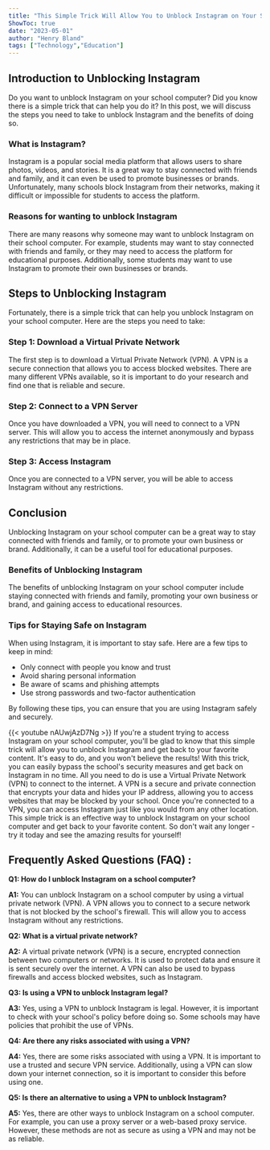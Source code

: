 ```yaml
---
title: "This Simple Trick Will Allow You to Unblock Instagram on Your School Computer - You Won't Believe What Happens Next!"
ShowToc: true 
date: "2023-05-01"
author: "Henry Bland" 
tags: ["Technology","Education"]
---
```

## Introduction to Unblocking Instagram

Do you want to unblock Instagram on your school computer? Did you know there is a simple trick that can help you do it? In this post, we will discuss the steps you need to take to unblock Instagram and the benefits of doing so.

### What is Instagram? 

Instagram is a popular social media platform that allows users to share photos, videos, and stories. It is a great way to stay connected with friends and family, and it can even be used to promote businesses or brands. Unfortunately, many schools block Instagram from their networks, making it difficult or impossible for students to access the platform. 

### Reasons for wanting to unblock Instagram

There are many reasons why someone may want to unblock Instagram on their school computer. For example, students may want to stay connected with friends and family, or they may need to access the platform for educational purposes. Additionally, some students may want to use Instagram to promote their own businesses or brands.

## Steps to Unblocking Instagram 

Fortunately, there is a simple trick that can help you unblock Instagram on your school computer. Here are the steps you need to take: 

### Step 1: Download a Virtual Private Network 

The first step is to download a Virtual Private Network (VPN). A VPN is a secure connection that allows you to access blocked websites. There are many different VPNs available, so it is important to do your research and find one that is reliable and secure. 

### Step 2: Connect to a VPN Server 

Once you have downloaded a VPN, you will need to connect to a VPN server. This will allow you to access the internet anonymously and bypass any restrictions that may be in place. 

### Step 3: Access Instagram 

Once you are connected to a VPN server, you will be able to access Instagram without any restrictions. 

## Conclusion 

Unblocking Instagram on your school computer can be a great way to stay connected with friends and family, or to promote your own business or brand. Additionally, it can be a useful tool for educational purposes. 

### Benefits of Unblocking Instagram 

The benefits of unblocking Instagram on your school computer include staying connected with friends and family, promoting your own business or brand, and gaining access to educational resources. 

### Tips for Staying Safe on Instagram 

When using Instagram, it is important to stay safe. Here are a few tips to keep in mind: 

- Only connect with people you know and trust
- Avoid sharing personal information
- Be aware of scams and phishing attempts
- Use strong passwords and two-factor authentication 

By following these tips, you can ensure that you are using Instagram safely and securely.

{{< youtube nAUwjAzD7Ng >}} 
If you're a student trying to access Instagram on your school computer, you'll be glad to know that this simple trick will allow you to unblock Instagram and get back to your favorite content. It's easy to do, and you won't believe the results! With this trick, you can easily bypass the school's security measures and get back on Instagram in no time. All you need to do is use a Virtual Private Network (VPN) to connect to the internet. A VPN is a secure and private connection that encrypts your data and hides your IP address, allowing you to access websites that may be blocked by your school. Once you're connected to a VPN, you can access Instagram just like you would from any other location. This simple trick is an effective way to unblock Instagram on your school computer and get back to your favorite content. So don't wait any longer - try it today and see the amazing results for yourself!

## Frequently Asked Questions (FAQ) :
**Q1: How do I unblock Instagram on a school computer?**

**A1:** You can unblock Instagram on a school computer by using a virtual private network (VPN). A VPN allows you to connect to a secure network that is not blocked by the school's firewall. This will allow you to access Instagram without any restrictions.

**Q2: What is a virtual private network?**

**A2:** A virtual private network (VPN) is a secure, encrypted connection between two computers or networks. It is used to protect data and ensure it is sent securely over the internet. A VPN can also be used to bypass firewalls and access blocked websites, such as Instagram.

**Q3: Is using a VPN to unblock Instagram legal?**

**A3:** Yes, using a VPN to unblock Instagram is legal. However, it is important to check with your school's policy before doing so. Some schools may have policies that prohibit the use of VPNs.

**Q4: Are there any risks associated with using a VPN?**

**A4:** Yes, there are some risks associated with using a VPN. It is important to use a trusted and secure VPN service. Additionally, using a VPN can slow down your internet connection, so it is important to consider this before using one.

**Q5: Is there an alternative to using a VPN to unblock Instagram?**

**A5:** Yes, there are other ways to unblock Instagram on a school computer. For example, you can use a proxy server or a web-based proxy service. However, these methods are not as secure as using a VPN and may not be as reliable.





